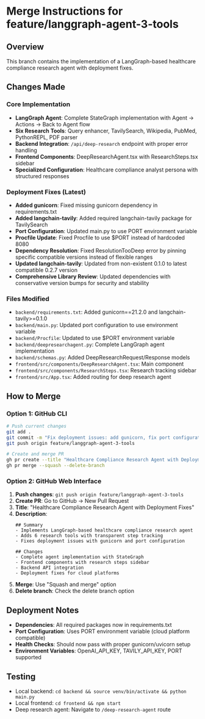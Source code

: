 # Merge Instructions for feature/langgraph-agent-3-tools

## Overview
This branch contains the implementation of a LangGraph-based healthcare compliance research agent with deployment fixes.

## Changes Made

### Core Implementation
- **LangGraph Agent**: Complete StateGraph implementation with Agent → Actions → Back to Agent flow
- **Six Research Tools**: Query enhancer, TavilySearch, Wikipedia, PubMed, PythonREPL, PDF parser
- **Backend Integration**: `/api/deep-research` endpoint with proper error handling
- **Frontend Components**: DeepResearchAgent.tsx with ResearchSteps.tsx sidebar
- **Specialized Configuration**: Healthcare compliance analyst persona with structured responses

### Deployment Fixes (Latest)
- **Added gunicorn**: Fixed missing gunicorn dependency in requirements.txt
- **Added langchain-tavily**: Added required langchain-tavily package for TavilySearch
- **Port Configuration**: Updated main.py to use PORT environment variable
- **Procfile Update**: Fixed Procfile to use $PORT instead of hardcoded 8080
- **Dependency Resolution**: Fixed ResolutionTooDeep error by pinning specific compatible versions instead of flexible ranges
- **Updated langchain-tavily**: Updated from non-existent 0.1.0 to latest compatible 0.2.7 version
- **Comprehensive Library Review**: Updated dependencies with conservative version bumps for security and stability

### Files Modified
- `backend/requirements.txt`: Added gunicorn==21.2.0 and langchain-tavily>=0.1.0
- `backend/main.py`: Updated port configuration to use environment variable
- `backend/Procfile`: Updated to use $PORT environment variable
- `backend/deepresearchagent.py`: Complete LangGraph agent implementation
- `backend/schemas.py`: Added DeepResearchRequest/Response models
- `frontend/src/components/DeepResearchAgent.tsx`: Main component
- `frontend/src/components/ResearchSteps.tsx`: Research tracking sidebar
- `frontend/src/App.tsx`: Added routing for deep research agent

## How to Merge

### Option 1: GitHub CLI
```bash
# Push current changes
git add .
git commit -m "Fix deployment issues: add gunicorn, fix port configuration"
git push origin feature/langgraph-agent-3-tools

# Create and merge PR
gh pr create --title "Healthcare Compliance Research Agent with Deployment Fixes" --body "Implements LangGraph agent with 6 research tools and fixes deployment issues with gunicorn and port configuration"
gh pr merge --squash --delete-branch
```

### Option 2: GitHub Web Interface
1. **Push changes**: `git push origin feature/langgraph-agent-3-tools`
2. **Create PR**: Go to GitHub → New Pull Request
3. **Title**: "Healthcare Compliance Research Agent with Deployment Fixes"
4. **Description**: 
   ```
   ## Summary
   - Implements LangGraph-based healthcare compliance research agent
   - Adds 6 research tools with transparent step tracking
   - Fixes deployment issues with gunicorn and port configuration
   
   ## Changes
   - Complete agent implementation with StateGraph
   - Frontend components with research steps sidebar
   - Backend API integration
   - Deployment fixes for cloud platforms
   ```
5. **Merge**: Use "Squash and merge" option
6. **Delete branch**: Check the delete branch option

## Deployment Notes
- **Dependencies**: All required packages now in requirements.txt
- **Port Configuration**: Uses PORT environment variable (cloud platform compatible)
- **Health Checks**: Should now pass with proper gunicorn/uvicorn setup
- **Environment Variables**: OpenAI_API_KEY, TAVILY_API_KEY, PORT supported

## Testing
- Local backend: `cd backend && source venv/bin/activate && python main.py`
- Local frontend: `cd frontend && npm start`
- Deep research agent: Navigate to `/deep-research-agent` route 
